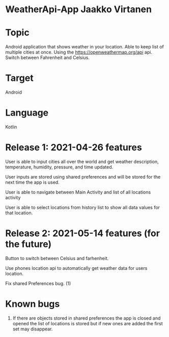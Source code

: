 # WeatherApi-App    Jaakko Virtanen

# Topic
Android application that shows weather in your location. Able to keep list of multiple cities at once. Using the https://openweathermap.org/api api. Switch between Fahrenheit and Celsius. 

# Target
Android

# Language
Kotlin

# Release 1: 2021-04-26 features
User is able to input cities all over the world and get weather description, temperature, humidity, pressure, and time updated.

User inputs are stored using shared preferences and will be stored for the next time the app is used. 

User is able to navigate between Main Activity and list of all locations activity

User is able to select locations from history list to show all data values for that location.

# Release 2: 2021-05-14 features (for the future)
Button to switch between Celsius and farhenheit.

Use phones location api to automatically get weather data for users location.

Fix shared Preferences bug. (1)

# Known bugs
1. If there are objects stored in shared preferences the app is closed and opened the list of locations is stored but if new ones are added the first set may disappear.
